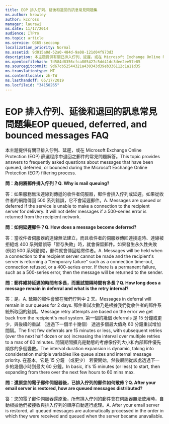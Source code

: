 ```yaml
---
title: EOP 排入佇列、延後和退回的訊息常見問題集
ms.author: krowley
author: kccross
manager: laurawi
ms.date: 11/17/2014
audience: ITPro
ms.topic: article
ms.service: O365-seccomp
localization_priority: Normal
ms.assetid: 9d015a0d-52a0-484d-9a08-121d04f973d3
description: 本主題提供有關已排入佇列、延遲，或在 Microsoft Exchange Online Protection (EOP) 篩選程序中退回之郵件的常見問題解答。
ms.openlocfilehash: 7d584d8356cfca805427c5dd41dc3dee2ee57e85
ms.sourcegitcommit: 9d67cb52544321a430343d39eb336112c1a11d35
ms.translationtype: MT
ms.contentlocale: zh-TW
ms.lasthandoff: 05/17/2019
ms.locfileid: "34150265"
---
```

# <a name="eop-queued-deferred-and-bounced-messages-faq"></a><span data-ttu-id="0b3dc-103">EOP 排入佇列、延後和退回的訊息常見問題集</span><span class="sxs-lookup"><span data-stu-id="0b3dc-103">EOP queued, deferred, and bounced messages FAQ</span></span>

<span data-ttu-id="0b3dc-104">本主題提供有關已排入佇列、延遲，或在 Microsoft Exchange Online Protection (EOP) 篩選程序中退回之郵件的常見問題解答。</span><span class="sxs-lookup"><span data-stu-id="0b3dc-104">This topic provides answers to frequently asked questions about messages that have been queued, deferred, or bounced during the Microsoft Exchange Online Protection (EOP) filtering process.</span></span>
  
 <span data-ttu-id="0b3dc-105">**問：為何將郵件排入佇列？**</span><span class="sxs-lookup"><span data-stu-id="0b3dc-105">**Q. Why is mail queuing?**</span></span>
  
<span data-ttu-id="0b3dc-p101">答：如果服務無法連線到傳遞的收件者伺服器，郵件會排入佇列或延遲。如果從收件者的網路傳回 500 系列錯誤，它不會延遲郵件。</span><span class="sxs-lookup"><span data-stu-id="0b3dc-p101">A. Messages are queued or deferred if the service is unable to make a connection to the recipient server for delivery. It will not defer messages if a 500-series error is returned from the recipient network.</span></span>
  
 <span data-ttu-id="0b3dc-109">**問：如何延遲郵件？**</span><span class="sxs-lookup"><span data-stu-id="0b3dc-109">**Q. How does a message become deferred?**</span></span>
  
<span data-ttu-id="0b3dc-p102">答：當收件者伺服器的連線無法建立，而且收件者的伺服器傳回連接逾時、連線被拒絕或 400 系列錯誤等「暫存失敗」時，就會保留郵件。如果發生永久性失敗 (例如 500 系列錯誤)，郵件就會傳回給寄件者。</span><span class="sxs-lookup"><span data-stu-id="0b3dc-p102">A. Messages will be held when a connection to the recipient server cannot be made and the recipient's server is returning a "temporary failure" such as a connection time-out, connection refused, or a 400-series error. If there is a permanent failure, such as a 500-series error, then the message will be returned to the sender.</span></span>
  
 <span data-ttu-id="0b3dc-113">**問：郵件維持延遲的時間有多長，而重試間隔時間有多長？**</span><span class="sxs-lookup"><span data-stu-id="0b3dc-113">**Q. How long does a message remain in deferral and what is the retry interval?**</span></span>
  
<span data-ttu-id="0b3dc-114">答：是。</span><span class="sxs-lookup"><span data-stu-id="0b3dc-114">A.</span></span> <span data-ttu-id="0b3dc-115">延期的郵件會留在我們佇列中 2 天。</span><span class="sxs-lookup"><span data-stu-id="0b3dc-115">Messages in deferral will remain in our queues for 2 days.</span></span> <span data-ttu-id="0b3dc-116">郵件重試次數乃是根據我們從收件者的郵件系統所取回的錯誤。</span><span class="sxs-lookup"><span data-stu-id="0b3dc-116">Message retry attempts are based on the error we get back from the recipient's mail system.</span></span> <span data-ttu-id="0b3dc-117">第一個的幾個 deferrals 是 15 分鐘或更少，與後續的重試 （透過下一個半十幾個） 透過多個最大值為 60 分鐘重試增加間隔。</span><span class="sxs-lookup"><span data-stu-id="0b3dc-117">The first few deferrals are 15 minutes or less, with subsequent retries (over the next half dozen or so) increasing the interval over multiple retries to a max of 60 minutes.</span></span> <span data-ttu-id="0b3dc-118">間隔期間擴充是動態的考慮像佇列大小和內部郵件優先順序的多個變數。</span><span class="sxs-lookup"><span data-stu-id="0b3dc-118">The interval duration expansion is dynamic, taking into consideration multiple variables like queue sizes and internal message priority.</span></span> <span data-ttu-id="0b3dc-119">在基本，它是 15 分鐘 （或更少） 若要開始，然後展開從該處透過下一步的幾個小時到最大 60 分鐘。</span><span class="sxs-lookup"><span data-stu-id="0b3dc-119">In basic, it's 15 minutes (or less) to start, then expanding from there over the next few hours to 60 mins max.</span></span>
  
 <span data-ttu-id="0b3dc-120">**問：還原您的電子郵件伺服器後，已排入佇列的郵件如何散佈？**</span><span class="sxs-lookup"><span data-stu-id="0b3dc-120">**Q. After your email server is restored, how are queued messages distributed?**</span></span>
  
<span data-ttu-id="0b3dc-p104">答：您的電子郵件伺服器還原後，所有排入佇列的郵件會在伺服器無法使用時，自動根據他們被接收與排入佇列的順序自動進行處理。</span><span class="sxs-lookup"><span data-stu-id="0b3dc-p104">A. After your email server is restored, all queued messages are automatically processed in the order in which they were received and queued when the server became unavailable.</span></span> 
  

